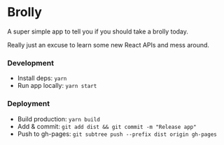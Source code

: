 # Brolly

A super simple app to tell you if you should take a brolly today.

Really just an excuse to learn some new React APIs and mess around.

### Development

- Install deps: `yarn`
- Run app locally: `yarn start`

### Deployment

- Build production: `yarn build`
- Add & commit: `git add dist && git commit -m "Release app"`
- Push to gh-pages: `git subtree push --prefix dist origin gh-pages`
